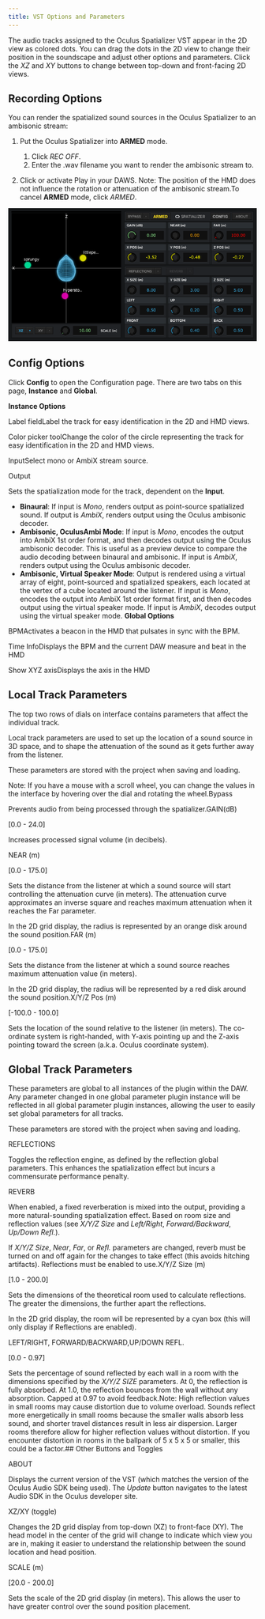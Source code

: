 ```yaml
---
title: VST Options and Parameters
---
```

The audio tracks assigned to the Oculus Spatializer VST appear in the 2D view as colored dots. You can drag the dots in the 2D view to change their position in the soundscape and adjust other options and parameters. Click the *XZ* and *XY* buttons to change between top-down and front-facing 2D views.

## Recording Options

You can render the spatialized sound sources in the Oculus Spatializer to an ambisonic stream:

1. Put the Oculus Spatializer into **ARMED** mode. 
	1. Click *REC OFF*.
	2. Enter the .wav filename you want to render the ambisonic stream to.
	
2. Click or activate Play in your DAWS.
Note: The position of the HMD does not influence the rotation or attenuation of the ambisonic stream.To cancel **ARMED** mode, click *ARMED*.

![](/images/documentation-audiosdk-latest-reference-os-vst-track-parameters-0.png)  
## Config Options

Click **Config** to open the Configuration page. There are two tabs on this page, **Instance** and **Global**.

**Instance Options**

Label fieldLabel the track for easy identification in the 2D and HMD views.

Color picker toolChange the color of the circle representing the track for easy identification in the 2D and HMD views.

InputSelect mono or AmbiX stream source. 

Output

Sets the spatialization mode for the track, dependent on the **Input**.

* **Binaural**: If input is *Mono*, renders output as point-source spatialized sound. If output is *AmbiX*, renders output using the Oculus ambisonic decoder.
* **Ambisonic, OculusAmbi Mode**: If input is *Mono*, encodes the output into AmbiX 1st order format, and then decodes output using the Oculus ambisonic decoder. This is useful as a preview device to compare the audio decoding between binaural and ambisonic. If input is *AmbiX*, renders output using the Oculus ambisonic decoder.
* **Ambisonic, Virtual Speaker Mode**: Output is rendered using a virtual array of eight, point-sourced and spatialized speakers, each located at the vertex of a cube located around the listener. If input is *Mono*, encodes the output into AmbiX 1st order format first, and then decodes output using the virtual speaker mode. If input is *AmbiX*, decodes output using the virtual speaker mode.
**Global Options**

BPMActivates a beacon in the HMD that pulsates in sync with the BPM.

Time InfoDisplays the BPM and the current DAW measure and beat in the HMD

Show XYZ axisDisplays the axis in the HMD

## Local Track Parameters

The top two rows of dials on interface contains parameters that affect the individual track.

Local track parameters are used to set up the location of a sound source in 3D space, and to shape the attenuation of the sound as it gets further away from the listener.

These parameters are stored with the project when saving and loading.

Note: If you have a mouse with a scroll wheel, you can change the values in the interface by hovering over the dial and rotating the wheel.Bypass

Prevents audio from being processed through the spatializer.GAIN(dB)

[0.0 - 24.0]

Increases processed signal volume (in decibels).

NEAR (m)

[0.0 - 175.0]

Sets the distance from the listener at which a sound source will start controlling the attenuation curve (in meters). The attenuation curve approximates an inverse square and reaches maximum attenuation when it reaches the Far parameter.

In the 2D grid display, the radius is represented by an orange disk around the sound position.FAR (m)

[0.0 - 175.0]

Sets the distance from the listener at which a sound source reaches maximum attenuation value (in meters).

In the 2D grid display, the radius will be represented by a red disk around the sound position.X/Y/Z Pos (m)

[-100.0 - 100.0]

Sets the location of the sound relative to the listener (in meters). The co-ordinate system is right-handed, with Y-axis pointing up and the Z-axis pointing toward the screen (a.k.a. Oculus coordinate system).

## Global Track Parameters

These parameters are global to all instances of the plugin within the DAW. Any parameter changed in one global parameter plugin instance will be reflected in all global parameter plugin instances, allowing the user to easily set global parameters for all tracks.

 These parameters are stored with the project when saving and loading.

REFLECTIONS

Toggles the reflection engine, as defined by the reflection global parameters. This enhances the spatialization effect but incurs a commensurate performance penalty.

REVERB

When enabled, a fixed reverberation is mixed into the output, providing a more natural-sounding spatialization effect. Based on room size and reflection values (see *X/Y/Z Size* and *Left/Right*, *Forward/Backward*, *Up/Down Refl.*). 

If *X/Y/Z Size*, *Near*, *Far*, or *Refl.* parameters are changed, reverb must be turned on and off again for the changes to take effect (this avoids hitching artifacts). Reflections must be enabled to use.X/Y/Z Size (m)

[1.0 - 200.0]

Sets the dimensions of the theoretical room used to calculate reflections. The greater the dimensions, the further apart the reflections.

In the 2D grid display, the room will be represented by a cyan box (this will only display if Reflections are enabled).

LEFT/RIGHT, FORWARD/BACKWARD,UP/DOWN REFL.

[0.0 - 0.97]

Sets the percentage of sound reflected by each wall in a room with the dimensions specified by the *X/Y/Z SIZE* parameters. At 0, the reflection is fully absorbed. At 1.0, the reflection bounces from the wall without any absorption. Capped at 0.97 to avoid feedback.Note: High reflection values in small rooms may cause distortion due to volume overload. Sounds reflect more energetically in small rooms because the smaller walls absorb less sound, and shorter travel distances result in less air dispersion. Larger rooms therefore allow for higher reflection values without distortion. If you encounter distortion in rooms in the ballpark of 5 x 5 x 5 or smaller, this could be a factor.## Other Buttons and Toggles

ABOUT

Displays the current version of the VST (which matches the version of the Oculus Audio SDK being used). The *Update* button navigates to the latest Audio SDK in the Oculus developer site.

XZ/XY (toggle)

Changes the 2D grid display from top-down (XZ) to front-face (XY). The head model in the center of the grid will change to indicate which view you are in, making it easier to understand the relationship between the sound location and head position.

SCALE (m)

[20.0 - 200.0]

Sets the scale of the 2D grid display (in meters). This allows the user to have greater control over the sound position placement.

